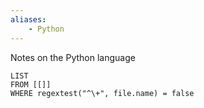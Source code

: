 ```yaml
---
aliases:
	- Python
---
```


Notes on the Python language

```dataview
LIST
FROM [[]]
WHERE regextest("^\+", file.name) = false
```
